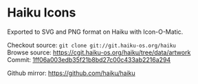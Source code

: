 Haiku Icons
===========

Exported to SVG and PNG format on Haiku with Icon-O-Matic.

Checkout source: `git clone git://git.haiku-os.org/haiku`<br>
Browse source: https://cgit.haiku-os.org/haiku/tree/data/artwork<br>
Commit: [1ff06a003edb35f21b8bd27c00c433ab2216a294](http://cgit.haiku-os.org/haiku/commit/data/artwork/icons?id=1ff06a003edb35f21b8bd27c00c433ab2216a294)

Github mirror: https://github.com/haiku/haiku
